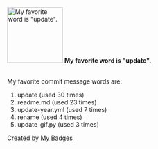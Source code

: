 <img src="https://my-badges.github.io/my-badges/favorite-word.png" alt="My favorite word is &quot;update&quot;." title="My favorite word is &quot;update&quot;." width="128">
<strong>My favorite word is &quot;update&quot;.</strong>
<br><br>

My favorite commit message words are:

1. update (used 30 times)
2. readme.md (used 23 times)
3. update-year.yml (used 7 times)
4. rename (used 4 times)
5. update_gif.py (used 3 times)


Created by <a href="https://github.com/my-badges/my-badges">My Badges</a>